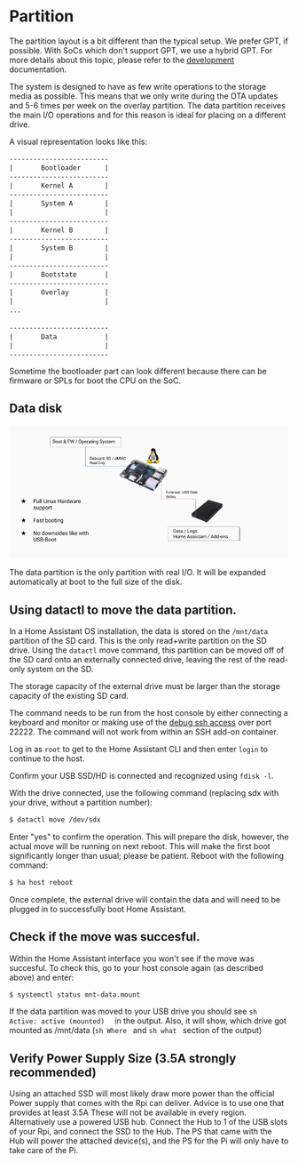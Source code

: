 # Partition

The partition layout is a bit different than the typical setup. We prefer GPT, if possible. With SoCs which don't support GPT, we use a hybrid GPT. For more details about this topic, please refer to the [development](development.md) documentation.

The system is designed to have as few write operations to the storage media as possible. This means that we only write during the OTA updates and 5-6 times per week on the overlay partition. The data partition receives the main I/O operations and for this reason is ideal for placing on a different drive.

A visual representation looks like this:

```text
-------------------------
|       Bootloader      |
-------------------------
|       Kernel A        |
-------------------------
|       System A        |
|                       |
-------------------------
|       Kernel B        |
-------------------------
|       System B        |
|                       |
-------------------------
|       Bootstate       |
-------------------------
|       Overlay         |
|                       |
...

-------------------------
|       Data            |
|                       |
-------------------------
```

Sometime the bootloader part can look different because there can be firmware or SPLs for boot the CPU on the SoC.

## Data disk

![Data-Disk preview](./usb-disk.png)

The data partition is the only partition with real I/O. It will be expanded automatically at boot to the full size of the disk.


## Using datactl to move the data partition.

In a Home Assistant OS installation, the data is stored on the `/mnt/data` partition of the SD card. This is the only read+write partition on the SD drive. Using the `datactl` move command, this partition can be moved off of the SD card onto an externally connected drive, leaving the rest of the read-only system on the SD.

The storage capacity of the external drive must be larger than the storage capacity of the existing SD card.

The command needs to be run from the host console by either connecting a keyboard and monitor or making use of the [debug ssh access](https://developers.home-assistant.io/docs/operating-system/debugging/) over port 22222. The command will not work from within an SSH add-on container.

Log in as `root` to get to the Home Assistant CLI and then enter `login` to continue to the host.

Confirm your USB SSD/HD is connected and recognized using `fdisk -l`.

With the drive connected, use the following command (replacing sdx with your drive, without a partition number):

```sh
$ datactl move /dev/sdx
```

Enter "yes" to confirm the operation. This will prepare the disk, however, the
actual move will be running on next reboot. This will make the first boot significantly longer than usual; please be patient. Reboot with the following command:
```sh
$ ha host reboot
```

Once complete, the external drive
will contain the data and will need to be plugged in to successfully boot Home
Assistant.

## Check if the move was succesful.
Within the Home Assistant interface you won't see if the move was succesful. To check this, go to your host console again (as described above) and enter:
```sh
$ systemctl status mnt-data.mount
```
If the data partition was moved to your USB drive you should see ```sh Active: active (mounted)  ``` in the output. Also, it will show, which drive got mounted as /mnt/data (```sh Where ``` and ```sh what ``` section of the output)


## Verify Power Supply Size (3.5A strongly recommended)
Using an attached SSD will most likely draw more power than the official Power supply that comes with the Rpi can deliver. Advice is to use one that provides at least 3.5A These will not be available in every region. Alternatively use a powered USB hub. Connect the Hub to 1 of the USB slots of your Rpi, and connect the SSD to the Hub. The PS that came with the Hub will power the attached device(s), and the PS for the Pi will only have to take care of the Pi.
